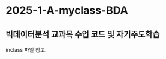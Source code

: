 # 2025-1-A-myclass-BDA
빅데이터분석 교과목 수업 코드 및 자기주도학습
---------------------------------------------------------------------------------------

inclass 파일  참고.
